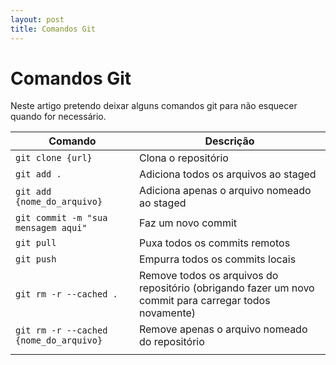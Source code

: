 ```yaml
---
layout: post
title: Comandos Git
---
```


# Comandos Git

Neste artigo pretendo deixar alguns comandos git para não esquecer quando for necessário.

| Comando | Descrição |
| -- | -- |
| `git clone {url}` | Clona o repositório |
| `git add .` | Adiciona todos os arquivos ao staged |
| `git add {nome_do_arquivo}` | Adiciona apenas o arquivo nomeado ao staged |
| `git commit -m "sua mensagem aqui"` | Faz um novo commit |
| `git pull` | Puxa todos os commits remotos |
| `git push` | Empurra todos os commits locais |
| `git rm -r --cached .` | Remove todos os arquivos do repositório (obrigando fazer um novo commit para carregar todos novamente) |
| `git rm -r --cached {nome_do_arquivo}` | Remove apenas o arquivo nomeado do repositório |
| | |
<!-- 
| `` |  | 
-->